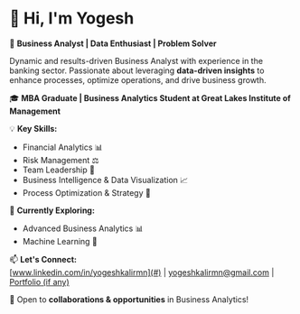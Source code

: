 # 👋 Hi, I'm Yogesh  

🔹 **Business Analyst | Data Enthusiast | Problem Solver**  

Dynamic and results-driven Business Analyst with experience in the banking sector. Passionate about leveraging **data-driven insights** to enhance processes, optimize operations, and drive business growth.  

🎓 **MBA Graduate | Business Analytics Student at Great Lakes Institute of Management**  

💡 **Key Skills:**  
- Financial Analytics 📊  
- Risk Management ⚖️  
- Team Leadership 👥  
- Business Intelligence & Data Visualization 📈  
- Process Optimization & Strategy 🚀  

📌 **Currently Exploring:**  
- Advanced Business Analytics 📊  
- Machine Learning 🤖  

📫 **Let's Connect:**  
[www.linkedin.com/in/yogeshkalirmn](#) | yogeshkalirmn@gmail.com
 | [Portfolio (if any)](#)  

🚀 Open to **collaborations & opportunities** in Business Analytics!  


<!---
Yogeshkalirmn/Yogeshkalirmn is a ✨ special ✨ repository because its `README.md` (this file) appears on your GitHub profile.
You can click the Preview link to take a look at your changes.
--->
